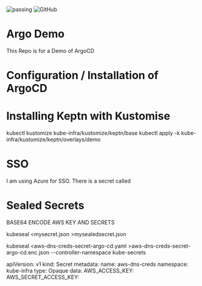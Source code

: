 ![passing](https://github.com/bradmccoydev/argo-demo/actions/workflows/ci.yml/badge.svg) ![GitHub](https://img.shields.io/github/license/bradmccoydev/argo-demo)
# Argo Demo
This Repo is for a Demo of ArgoCD

# Configuration / Installation of ArgoCD

# Installing Keptn with Kustomise
kubectl kustomize kube-infra/kustomize/keptn/base
kubectl apply -k kube-infra/kustomize/keptn/overlays/demo

# SSO
I am using Azure for SSO.  There is a secret called 

# Sealed Secrets
BASE64 ENCODE AWS KEY AND SECRETS

kubeseal <mysecret.json >mysealedsecret.json

kubeseal <aws-dns-creds-secret-argo-cd.yaml >aws-dns-creds-secret-argo-cd.enc.json --controller-namespace kube-secrets

apiVersion: v1
kind: Secret
metadata: name: aws-dns-creds
namespace: kube-infra
type: Opaque
data:
  AWS_ACCESS_KEY: 
  AWS_SECRET_ACCESS_KEY: 

